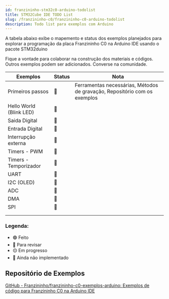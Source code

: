 ```yaml
---
id: franzininho-stm32c0-arduino-todolist
title: STM32Cube IDE TODO List
slug: /franzininho-c0/franzininho-c0-arduino-todolist
description: Todo list para exemplos com Arduino
---
```


A tabela abaixo exibe o mapemento e status dos exemplos planejados para explorar a programação da placa Franzininho C0 na Arduino IDE usando o pacote STM32duino

Fique a vontade para colaborar na construção dos materiais e códigos. Outros exemplos podem ser adicionados. Converse na comunidade.

| Exemplos                | Status | Nota                                                                                    |
| ----------------------- | ------ | --------------------------------------------------------------------------------------- |
| Primeiros passos        | 🔴     | Ferramentas necessárias, Métodos de gravação, Repositório com os exemplos |
| Hello World (Blink LED) | 🔴     |                                                                                         |
| Saida Digital           | 🔴     |                                                                                         |
| Entrada Digital         | 🔴     |                                                                                         |
| Interrupção externa     | 🔴     |                                                                                         |
| Timers - PWM            | 🔴     |                                                                                         |
| Timers - Temporizador   | 🔴     |                                                                                         |
| UART                    | 🔴     |                                                                                         |
| I2C (OLED)              | 🔴     |                                                                                         |
| ADC                     | 🔴     |                                                                                         |
| DMA                     | 🔴     |                                                                                         |
| SPI                     | 🔴     |                                                                                         |
|                         |        |                                                                                         |
|                         |        |                                                                                         |


### Legenda:

- 🟢 Feito
- 🔵 Para revisar
- 🟡 Em progresso
- 🔴 Ainda não implementado

## Repositório de Exemplos

[GitHub - Franzininho/franzininho-c0-exemplos-arduino: Exemplos de código para Franzininho C0 na Arduino IDE](https://github.com/Franzininho/franzininho-c0-exemplos-arduino)